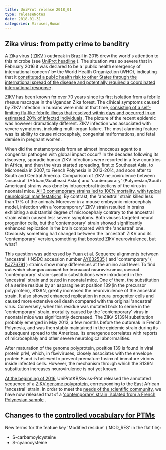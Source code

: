 ```yaml
---
title: UniProt release 2018_01
type: releaseNotes
date: 2018-01-31
categories: Viruses,Human
---
```


## Zika virus: from petty crime to banditry

A Zika virus ( [ZIKV](http://viralzone.expasy.org/6756?outline=all%5Fby%5Fspecies) ) outbreak in Brazil in 2015 drew the world's attention to this microbe (see [UniProt headline](http://www.uniprot.org/news/2016/03/16/release) ). The situation was so severe that in February 2016 it was declared to be a 'public health emergency of international concern' by the World Health Organization (WHO), indicating that it [constituted a public health risk to other States through the international spread of the disease and potentially required a coordinated international response](http://www.who.int/ihr/procedures/pheic/en/) .

ZIKV has been known for over 70 years since its first isolation from a febrile rhesus macaque in the Ugandan Zika forest. The clinical symptoms caused by ZIKV infection in humans were mild at that time, [consisting of a self-limiting flu-like febrile illness that resolved within days and occurred in an estimated 20% of infected individuals](https://www.ncbi.nlm.nih.gov/pubmed/14175744). The picture of the recent epidemic was however dramatically different. ZIKV infection was associated with severe symptoms, including multi-organ failure. The most alarming feature was its ability to cause microcephaly, congenital malformations, and fetal demise in pregnant women.

When did the metamorphosis from an almost innocuous agent to a congenital pathogen with global impact occur? In the decades following its discovery, sporadic human ZIKV infections were reported in a few countries in Africa, and then the virus started spreading, first to Southeast Asia, to Micronesia in 2007, to French Polynesia in 2013-2014, and soon after to South and Central America. Comparison of ZIKV neurovirulence between 'ancestral' (African/Southeast Asian) and 'contemporary' (Polynesian/South American) strains was done by intracerebral injections of the virus in neonatal mice. [All 3 contemporary strains led to 100% mortality, with typical neurological manifestations](https://www.ncbi.nlm.nih.gov/pubmed/28971967). By contrast, the 'ancestral' strain killed less than 17% of the animals. Moreover in a mouse embryonic microcephaly model, infection with a 'contemporary' ZIKV strain resulted in brains exhibiting a substantial degree of microcephaly contrary to the ancestral strain which caused less severe symptoms. Both viruses targeted neural progenitor cells, but the 'contemporary' strain showed significantly enhanced replication in the brain compared with the 'ancestral' one. Obviously something had changed between the 'ancestral' ZIKV and its 'contemporary' version, something that boosted ZIKV neurovirulence, but what?

This question was addressed by [Yuan et al](https://www.ncbi.nlm.nih.gov/pubmed/28971967). Sequence alignments between 'ancestral' (INSDC accession number [AY632535](https://www.ebi.ac.uk/ena/browser/view/AY632535) ) and 'contemporary' ( [KJ776791](https://www.ebi.ac.uk/ena/browser/view/KJ776791) ) strains show many differences at the amino acid level. To find out which changes account for increased neurovirulence, several 'contemporary' strain-specific substitutions were introduced in the 'ancestral' strain and tested in neonatal mice. One of them, the substitution of a serine residue by an asparagine at position 139 (in the precursor polyprotein), S139N, greatly increased the neurovirulence of the ancestral strain. It also showed enhanced replication in neural progenitor cells and caused more extensive cell death compared with the original 'ancestral' virus. Conversely, when this residue was mutated back to serine in the 'contemporary' strain, mortality caused by the 'contemporary' virus in neonatal mice was significantly decreased. The ZIKV S139N substitution probably emerged in May 2013, a few months before the outbreak in French Polynesia, and was then stably maintained in the epidemic strain during its subsequent spread to the Americas. Its emergence correlates with reports of microcephaly and other severe neurological abnormalities.

After maturation of the genome polyprotein, position 139 is found in viral protein prM, which, in flaviviruses, closely associates with the envelope protein E and is believed to prevent premature fusion of immature virions inside infected cells. However, the mechanism through which the S139N substitution increases neurovirulence is not yet known.

[At the beginning of 2016](http://www.uniprot.org/news/2016/03/16/release), UniProtKB/Swiss-Prot released the annotated sequence of a [ZIKV genome polyprotein](http://www.uniprot.org/uniprot/Q32ZE1), corresponding to the East African 'ancestral' strain. In order to meet the [needs of the scientific community](https://www.ncbi.nlm.nih.gov/pubmed/28880955), we have now released that of a ['contemporary' strain, isolated from a French Polynesian sample](http://www.uniprot.org/uniprot/A0A024B7W1) .

## Changes to the [controlled vocabulary for PTMs](https://ftp.uniprot.org/pub/databases/uniprot/current_release/knowledgebase/complete/docs/ptmlist)

New terms for the feature key 'Modified residue' ('MOD\_RES' in the flat file):

-   S-carbamoylcysteine
-   S-cyanocysteine
